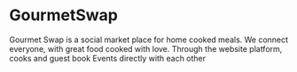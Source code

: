 # GourmetSwap
Gourmet Swap is a social market place for home cooked meals. We connect everyone, with great food cooked with love. Through the website platform, cooks and guest book Events directly with each other
